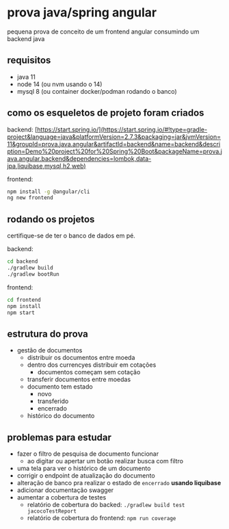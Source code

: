 # prova java/spring angular

pequena prova de conceito de um frontend angular consumindo um backend java

## requisitos

- java 11
- node 14 (ou nvm usando o 14)
- mysql 8 (ou container docker/podman rodando o banco)

## como os esqueletos de projeto foram criados

backend: [https://start.spring.io/](https://start.spring.io/#!type=gradle-project&language=java&platformVersion=2.7.3&packaging=jar&jvmVersion=11&groupId=prova.java.angular&artifactId=backend&name=backend&description=Demo%20project%20for%20Spring%20Boot&packageName=prova.java.angular.backend&dependencies=lombok,data-jpa,liquibase,mysql,h2,web)

frontend:

```bash
npm install -g @angular/cli
ng new frontend
```

## rodando os projetos

certifique-se de ter o banco de dados em pé.

backend:

```bash
cd backend
./gradlew build
./gradlew bootRun
```

frontend:

```bash
cd frontend
npm install
npm start
```

## estrutura do prova

- gestão de documentos
  - distribuir os documentos entre moeda
  - dentro dos currencyes distribuir em cotações
    - documentos começam sem cotação
  - transferir documentos entre moedas
  - documento tem estado
    - novo
    - transferido
    - encerrado
  - histórico do documento

## problemas para estudar

- fazer o filtro de pesquisa de documento funcionar
  - ao digitar ou apertar um botão realizar busca com filtro
- uma tela para ver o histórico de um documento
- corrigir o endpoint de atualização do documento
- alteração de banco pra realizar o estado de `encerrado` **usando liquibase**
- adicionar documentação swagger
- aumentar a cobertura de testes
  - relatório de cobertura do backed: `./gradlew build test jacocoTestReport`
  - relatório de cobertura do frontend: `npm run coverage`
